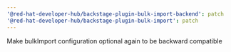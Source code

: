 ```yaml
---
'@red-hat-developer-hub/backstage-plugin-bulk-import-backend': patch
'@red-hat-developer-hub/backstage-plugin-bulk-import': patch
---
```


Make bulkImport configuration optional again to be backward compatible
